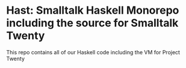 # Hast: Smalltalk Haskell Monorepo including the source for Smalltalk Twenty
This repo contains all of our Haskell code including the VM for Project Twenty